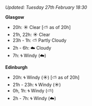*Updated: Tuesday 27th February 18:30*

**Glasgow**

* 20h: :sunny: Clear [:partly_sunny: as of 20h]
* 21h, 22h: :sunny: Clear
* 23h - 1h: :partly_sunny: Partly Cloudy
* 2h - 6h: :cloud: Cloudy
* 7h: :cyclone: Windy (:cloud:)

**Edinburgh**

* 20h: :cyclone: Windy (:sunny:) [:partly_sunny: as of 20h]
* 21h - 23h: :cyclone: Windy (:sunny:)
* 0h, 1h: :cyclone: Windy (:partly_sunny:)
* 2h - 7h: :cyclone: Windy (:cloud:)
